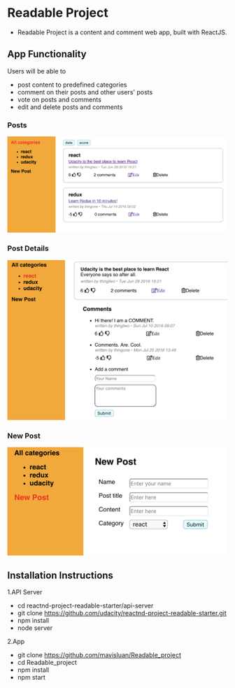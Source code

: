 # Readable Project

- Readable Project is a content and comment web app, built with ReactJS.

## App Functionality

Users will be able to

- post content to predefined categories
- comment on their posts and other users' posts
- vote on posts and comments
- edit and delete posts and comments

### Posts

<img src='src/icons/posts.png' width='600'>

### Post Details

<img src='src/icons/postDetails.png' width='600'>

### New Post

<img src='src/icons/newPost.png' width='600'>

## Installation Instructions

1.API Server

- cd reactnd-project-readable-starter/api-server
- git clone https://github.com/udacity/reactnd-project-readable-starter.git
- npm install
- node server

2.App

- git clone https://github.com/mavisluan/Readable_project
- cd Readable_project
- npm install
- npm start
